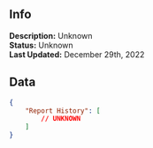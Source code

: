 ## Info
**Description:** Unknown\
**Status:** Unknown\
**Last Updated:** December 29th, 2022

## Data
```json
{
    "Report History": [
        // UNKNOWN
    ]
}
```